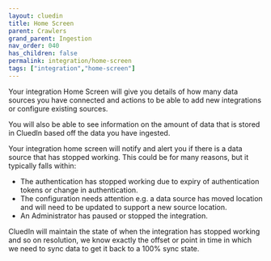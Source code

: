 ```yaml
---
layout: cluedin
title: Home Screen
parent: Crawlers
grand_parent: Ingestion
nav_order: 040
has_children: false
permalink: integration/home-screen
tags: ["integration","home-screen"]
---
```


Your integration Home Screen will give you details of how many data sources you have connected and actions to be able to add new integrations or configure existing sources. 

You will also be able to see information on the amount of data that is stored in CluedIn based off the data you have ingested. 

Your integration home screen will notify and alert you if there is a data source that has stopped working. This could be for many reasons, but it typically falls within:

 - The authentication has stopped working due to expiry of authentication tokens or change in authentication.
 - The configuration needs attention e.g. a data source has moved location and will need to be updated to support a new source location.
 - An Administrator has paused or stopped the integration.

 CluedIn will maintain the state of when the integration has stopped working and so on resolution, we know exactly the offset or point in time in which we need to sync data to get it back to a 100% sync state. 